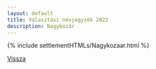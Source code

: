 ```yaml
---
layout: default
title: Választási névjegyzék 2022
description: Nagykozár
---
```


{% include settlementHTMLs/Nagykozaar.html %}

[Vissza](./)